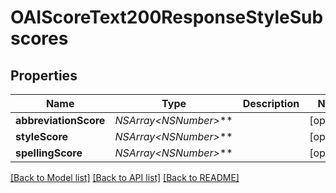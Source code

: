 # OAIScoreText200ResponseStyleSubscores

## Properties
Name | Type | Description | Notes
------------ | ------------- | ------------- | -------------
**abbreviationScore** | **NSArray&lt;NSNumber*&gt;*** |  | [optional] 
**styleScore** | **NSArray&lt;NSNumber*&gt;*** |  | [optional] 
**spellingScore** | **NSArray&lt;NSNumber*&gt;*** |  | [optional] 

[[Back to Model list]](../README.md#documentation-for-models) [[Back to API list]](../README.md#documentation-for-api-endpoints) [[Back to README]](../README.md)


